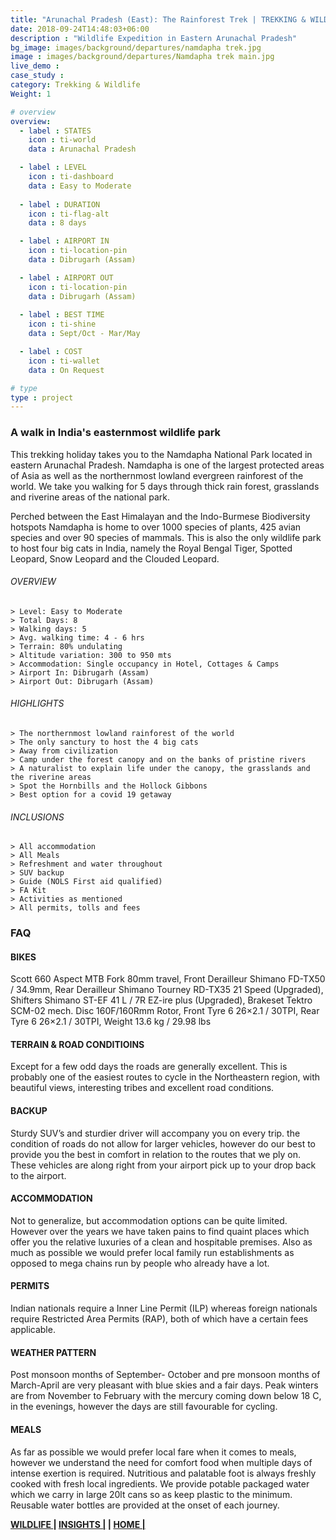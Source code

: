 ```yaml
---
title: "Arunachal Pradesh (East): The Rainforest Trek | TREKKING & WILDLIFE TOUR "
date: 2018-09-24T14:48:03+06:00
description : "Wildlife Expedition in Eastern Arunachal Pradesh"
bg_image: images/background/departures/namdapha trek.jpg
image : images/background/departures/Namdapha trek main.jpg
live_demo : 
case_study : 
category: Trekking & Wildlife
Weight: 1

# overview
overview:
  - label : STATES
    icon : ti-world
    data : Arunachal Pradesh 

  - label : LEVEL
    icon : ti-dashboard
    data : Easy to Moderate
    
  - label : DURATION
    icon : ti-flag-alt
    data : 8 days

  - label : AIRPORT IN
    icon : ti-location-pin
    data : Dibrugarh (Assam)

  - label : AIRPORT OUT
    icon : ti-location-pin
    data : Dibrugarh (Assam)
    
  - label : BEST TIME
    icon : ti-shine
    data : Sept/Oct - Mar/May

  - label : COST
    icon : ti-wallet
    data : On Request

# type
type : project
---
```


### A walk in India's easternmost wildlife park

This trekking holiday takes you to the Namdapha National Park located in eastern Arunachal Pradesh. Namdapha is one of the largest protected areas of Asia as well as the northernmost lowland evergreen rainforest of the world. We take you walking for 5 days through thick rain forest, grasslands and riverine areas of the national park.

Perched between the East Himalayan and the Indo-Burmese Biodiversity hotspots Namdapha is home to over 1000 species of plants, 425 avian species and over 90 species of mammals. This is also the only wildlife park to host four big cats in India, namely the Royal Bengal Tiger, Spotted Leopard, Snow Leopard and the Clouded Leopard.





###### OVERVIEW
```
> Level: Easy to Moderate
> Total Days: 8
> Walking days: 5
> Avg. walking time: 4 - 6 hrs
> Terrain: 80% undulating
> Altitude variation: 300 to 950 mts
> Accommodation: Single occupancy in Hotel, Cottages & Camps
> Airport In: Dibrugarh (Assam)
> Airport Out: Dibrugarh (Assam)
```




###### HIGHLIGHTS
```
> The northernmost lowland rainforest of the world
> The only sanctury to host the 4 big cats
> Away from civilization
> Camp under the forest canopy and on the banks of pristine rivers
> A naturalist to explain life under the canopy, the grasslands and the riverine areas
> Spot the Hornbills and the Hollock Gibbons
> Best option for a covid 19 getaway
```

###### INCLUSIONS
```
> All accommodation
> All Meals
> Refreshment and water throughout
> SUV backup 
> Guide (NOLS First aid qualified)
> FA Kit
> Activities as mentioned
> All permits, tolls and fees
```

### FAQ

#### BIKES

Scott 660 Aspect MTB
Fork 80mm travel, Front Derailleur Shimano FD-TX50 / 34.9mm, Rear Derailleur Shimano Tourney RD-TX35 21 Speed (Upgraded), Shifters Shimano ST-EF 41 L / 7R EZ-ire plus (Upgraded), Brakeset Tektro SCM-02 mech. Disc 160F/160Rmm Rotor, Front Tyre 6 26×2.1 / 30TPI, Rear Tyre 6 26×2.1 / 30TPI, Weight 13.6 kg / 29.98 lbs

#### TERRAIN & ROAD CONDITIOINS

Except for a few odd days the roads are generally excellent. This is probably one of the easiest routes to cycle in the Northeastern region, with beautiful views, interesting tribes and excellent road conditions.

#### BACKUP
Sturdy SUV’s and sturdier driver will accompany you on every trip. the condition of roads do not allow for larger vehicles, however do our best to provide you the best in comfort in relation to the routes that we ply on. These vehicles are along right from your airport pick up to your drop back to the airport.

#### ACCOMMODATION
Not to generalize, but accommodation options can be quite limited. However over the years we have taken pains to find quaint places which offer you the relative luxuries of a clean and hospitable premises. Also as much as possible we would prefer local family run establishments as opposed to mega chains run by people who already have a lot.

#### PERMITS
Indian nationals require a Inner Line Permit (ILP) whereas foreign nationals require Restricted Area Permits (RAP), both of which have a certain fees applicable.

#### WEATHER PATTERN
Post monsoon months of September- October and pre monsoon months of March-April are very pleasant with blue skies and a fair days. Peak winters are from November to February with the mercury coming down below 18 C, in the evenings, however the days are still favourable for cycling.

#### MEALS
As far as possible we would prefer local fare when it comes to meals, however we understand the need for comfort food when multiple days of intense exertion is required. Nutritious and palatable foot is always freshly cooked with fresh local ingredients. We provide potable packaged water which we carry in large 20lt cans so as keep plastic to the minimum. Reusable water bottles are provided at the onset of each journey.

**[WILDLIFE  ](http://localhost:61734/wildlife/)       |  [INSIGHTS |](http://localhost:60325/insights/) |  [HOME |](http://localhost:60325/)**  